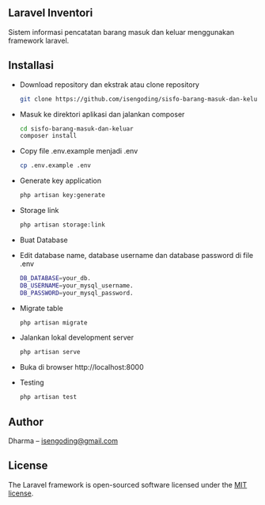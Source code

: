 ## Laravel Inventori

Sistem informasi pencatatan barang masuk dan keluar menggunakan framework laravel. 

## Installasi
- Download repository dan ekstrak atau clone repository
	```sh
	git clone https://github.com/isengoding/sisfo-barang-masuk-dan-keluar.git
	```
- Masuk ke direktori aplikasi dan jalankan composer
	```sh
	cd sisfo-barang-masuk-dan-keluar
	composer install
	```
 - Copy file .env.example menjadi .env
	```sh
	cp .env.example .env
	```
- Generate key application
	```sh
	php artisan key:generate
	```
 - Storage link
	```sh
	php artisan storage:link
	```
- Buat Database
- Edit database name, database username dan database password di file .env
    ```sh
	DB_DATABASE=your_db.
    DB_USERNAME=your_mysql_username.
    DB_PASSWORD=your_mysql_password.
	```
- Migrate table
	```sh
	php artisan migrate
	```
- Jalankan lokal development server
    ```sh
	php artisan serve
	```
- Buka di browser http://localhost:8000

- Testing
    ```sh
	php artisan test
	```

 ## Author
Dharma – isengoding@gmail.com

## License

The Laravel framework is open-sourced software licensed under the [MIT license](https://opensource.org/licenses/MIT).
